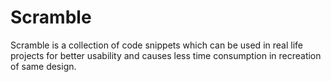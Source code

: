 # Scramble

Scramble is a collection of code snippets which can be used in real life projects for better usability and causes less time consumption in recreation of same design.
